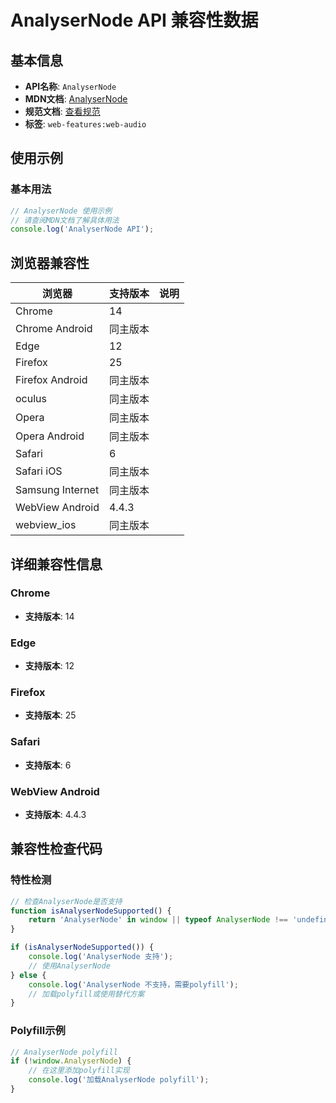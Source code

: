 # AnalyserNode API 兼容性数据

## 基本信息

- **API名称**: `AnalyserNode`
- **MDN文档**: [AnalyserNode](https://developer.mozilla.org/docs/Web/API/AnalyserNode)
- **规范文档**: [查看规范](https://webaudio.github.io/web-audio-api/#AnalyserNode)
- **标签**: `web-features:web-audio`

## 使用示例

### 基本用法

```javascript
// AnalyserNode 使用示例
// 请查阅MDN文档了解具体用法
console.log('AnalyserNode API');
```

## 浏览器兼容性

| 浏览器 | 支持版本 | 说明 |
|--------|----------|------|
| Chrome | 14 |  |
| Chrome Android | 同主版本 |  |
| Edge | 12 |  |
| Firefox | 25 |  |
| Firefox Android | 同主版本 |  |
| oculus | 同主版本 |  |
| Opera | 同主版本 |  |
| Opera Android | 同主版本 |  |
| Safari | 6 |  |
| Safari iOS | 同主版本 |  |
| Samsung Internet | 同主版本 |  |
| WebView Android | 4.4.3 |  |
| webview_ios | 同主版本 |  |

## 详细兼容性信息

### Chrome

- **支持版本**: 14

### Edge

- **支持版本**: 12

### Firefox

- **支持版本**: 25

### Safari

- **支持版本**: 6

### WebView Android

- **支持版本**: 4.4.3

## 兼容性检查代码

### 特性检测

```javascript
// 检查AnalyserNode是否支持
function isAnalyserNodeSupported() {
    return 'AnalyserNode' in window || typeof AnalyserNode !== 'undefined';
}

if (isAnalyserNodeSupported()) {
    console.log('AnalyserNode 支持');
    // 使用AnalyserNode
} else {
    console.log('AnalyserNode 不支持，需要polyfill');
    // 加载polyfill或使用替代方案
}
```

### Polyfill示例

```javascript
// AnalyserNode polyfill
if (!window.AnalyserNode) {
    // 在这里添加polyfill实现
    console.log('加载AnalyserNode polyfill');
}
```

